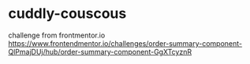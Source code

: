 # cuddly-couscous
challenge from frontmentor.io https://www.frontendmentor.io/challenges/order-summary-component-QlPmajDUj/hub/order-summary-component-GgXTcyznR
